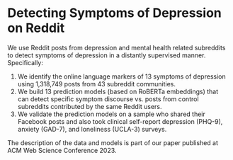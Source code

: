 # Detecting Symptoms of Depression on Reddit

We use Reddit posts from depression and mental health related subreddits to detect symptoms of depression in a distantly supervised manner. Specifically:
1. We identify the online language markers of 13 symptoms of depression using 1,318,749 posts from 43 subreddit communities. 
2. We build 13 prediction models (based on RoBERTa embeddings) that can detect specific symptom discourse vs. posts
from control subreddits contributed by the same Reddit users.
3. We validate the prediction models on a sample who shared their Facebook posts and also took clinical self-report depression (PHQ-9), anxiety (GAD-7), and loneliness (UCLA-3) surveys.

The description of the data and models is part of our paper published at ACM Web Science Conference 2023.